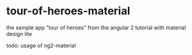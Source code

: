 # tour-of-heroes-material
the sample app "tour of heroes" from the angular 2 tutorial with material design lite

todo: usage of ng2-material
